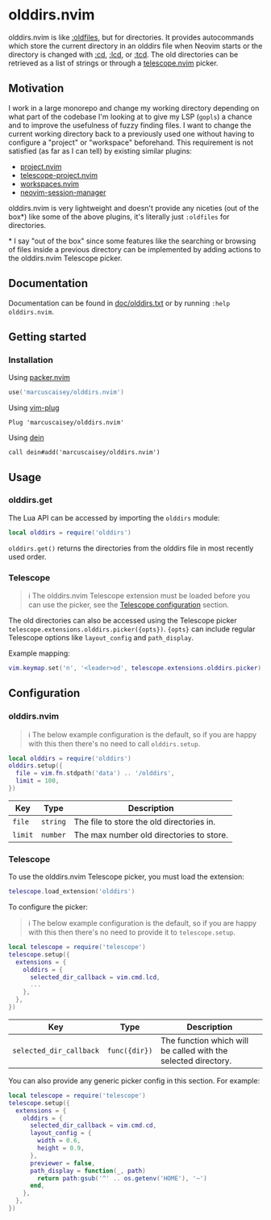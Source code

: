 # olddirs.nvim

olddirs.nvim is like [:oldfiles](https://neovim.io/doc/user/starting.html#%3Aoldfiles), but for
directories. It provides autocommands which store the current directory in an olddirs file when
Neovim starts or the directory is changed with [:cd](https://neovim.io/doc/user/editing.html#%3Acd),
[:lcd](https://neovim.io/doc/user/editing.html#%3Alcd), or
[:tcd](https://neovim.io/doc/user/editing.html#%3Atcd). The old directories can be retrieved as a
list of strings or through a [telescope.nvim](https://github.com/nvim-telescope/telescope.nvim)
picker.

## Motivation

I work in a large monorepo and change my working directory depending on what part of the codebase
I'm looking at to give my LSP (`gopls`) a chance and to improve the usefulness of fuzzy finding
files. I want to change the current working directory back to a previously used one without having
to configure a "project" or "workspace" beforehand. This requirement is not satisfied (as far as I
can tell) by existing similar plugins:

- [project.nvim](https://github.com/ahmedkhalf/project.nvim)
- [telescope-project.nvim](https://github.com/nvim-telescope/telescope-project.nvim)
- [workspaces.nvim](https://github.com/natecraddock/workspaces.nvim)
- [neovim-session-manager](https://github.com/Shatur/neovim-session-manager)

olddirs.nvim is very lightweight and doesn't provide any niceties (out of the box\*) like some of
the above plugins, it's literally just `:oldfiles` for directories.

\* I say "out of the box" since some features like the searching or browsing of files inside a
previous directory can be implemented by adding actions to the olddirs.nvim Telescope picker.

## Documentation

Documentation can be found in [doc/olddirs.txt](doc/olddirs.txt) or by running `:help olddirs.nvim`.

## Getting started

### Installation

Using [packer.nvim](https://github.com/wbthomason/packer.nvim)

```lua
use('marcuscaisey/olddirs.nvim')
```

Using [vim-plug](https://github.com/junegunn/vim-plug)

```viml
Plug 'marcuscaisey/olddirs.nvim'
```

Using [dein](https://github.com/Shougo/dein.vim)

```viml
call dein#add('marcuscaisey/olddirs.nvim')
```

## Usage

### olddirs.get

The Lua API can be accessed by importing the `olddirs` module:

```lua
local olddirs = require('olddirs')
```

`olddirs.get()` returns the directories from the olddirs file in most recently used order.

### Telescope

> :information_source: The olddirs.nvim Telescope extension must be loaded before you can use the
> picker, see the [Telescope configuration](#telescope-1) section.

The old directories can also be accessed using the Telescope picker
`telescope.extensions.olddirs.picker({opts})`. `{opts}` can include regular Telescope options like
`layout_config` and `path_display`.

Example mapping:

```lua
vim.keymap.set('n', '<leader>od', telescope.extensions.olddirs.picker)
```

## Configuration

### olddirs.nvim

> :information_source: The below example configuration is the default, so if you are happy with this
> then there's no need to call `olddirs.setup`.

```lua
local olddirs = require('olddirs')
olddirs.setup({
  file = vim.fn.stdpath('data') .. '/olddirs',
  limit = 100,
})
```

| Key     | Type     | Description                               |
| ------- | -------- | ----------------------------------------- |
| `file`  | `string` | The file to store the old directories in. |
| `limit` | `number` | The max number old directories to store.  |

### Telescope

To use the olddirs.nvim Telescope picker, you must load the extension:

```lua
telescope.load_extension('olddirs')
```

To configure the picker:

> :information_source: The below example configuration is the default, so if you are happy with this
> then there's no need to provide it to `telescope.setup`.

```lua
local telescope = require('telescope')
telescope.setup({
  extensions = {
    olddirs = {
      selected_dir_callback = vim.cmd.lcd,
      ...
    },
  },
})
```

| Key                     | Type          | Description                                                    |
| ----------------------- | ------------- | -------------------------------------------------------------- |
| `selected_dir_callback` | `func({dir})` | The function which will be called with the selected directory. |

You can also provide any generic picker config in this section. For example:

```lua
local telescope = require('telescope')
telescope.setup({
  extensions = {
    olddirs = {
      selected_dir_callback = vim.cmd.cd,
      layout_config = {
        width = 0.6,
        height = 0.9,
      },
      previewer = false,
      path_display = function(_, path)
        return path:gsub('^' .. os.getenv('HOME'), '~')
      end,
    },
  },
})
```
